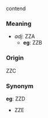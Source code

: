 contend
### Meaning
+ _adj_: ZZA
	+ __eg__: ZZB

### Origin

ZZC

### Synonym

__eg__: ZZD

+ ZZE


